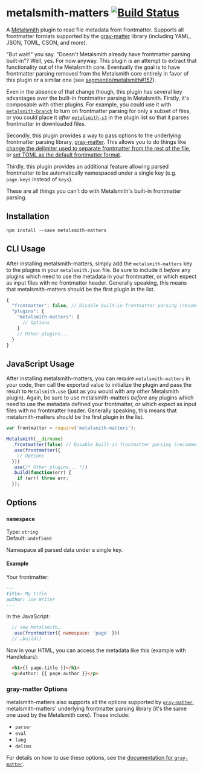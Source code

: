 # metalsmith-matters [![Build Status](https://travis-ci.org/Ajedi32/metalsmith-matters.svg)](https://travis-ci.org/Ajedi32/metalsmith-matters)

A [Metalsmith](https://github.com/segmentio/metalsmith) plugin to read file
metadata from frontmatter. Supports all frontmatter formats supported by the
[gray-matter](https://github.com/jonschlinkert/gray-matter#optionslang)
library (including YAML, JSON, TOML, CSON, and more).

"But wait!" you say. "Doesn't Metalsmith already have frontmatter parsing
built-in"? Well, yes. For now anyway. This plugin is an attempt to extract that
functionality out of the Metalsmith core. Eventually the goal is to have
frontmatter parsing removed from the Metalsmith core entirely in favor of this
plugin or a similar one (see
[segmentio/metalsmith#157](https://github.com/segmentio/metalsmith/issues/157)).

Even in the absence of that change though, this plugin has several key
advantages over the built-in frontmatter parsing in Metalsmith. Firstly, it's
composable with other plugins. For example, you could use it with
[`metalsmith-branch`](https://github.com/ericgj/metalsmith-branch) to turn on
frontmatter parsing for only a subset of files, or you could place it *after*
[`metalsmith-s3`](https://github.com/mwishek/metalsmith-s3) in the plugin list
so that it parses frontmatter in downloaded files.

Secondly, this plugin provides a way to pass options to the underlying
frontmatter parsing library,
[gray-matter](https://github.com/jonschlinkert/gray-matter). This allows you to
do things like [change the delimiter used to separate frontmatter from the rest
of the file](https://github.com/jonschlinkert/gray-matter#optionsdelims), or
[set TOML as the default frontmatter
format](https://github.com/jonschlinkert/gray-matter#optionslang).

Thirdly, this plugin provides an additional feature allowing parsed frontmatter
to be automatically namespaced  under a single key (e.g. `page.keys` instead of
`keys`).

These are all things you can't do with Metalsmith's built-in frontmatter
parsing.


## Installation

    npm install --save metalsmith-matters

## CLI Usage

After installing metalsmith-matters, simply add the `metalsmith-matters` key to
the plugins in your `metalsmith.json` file. Be sure to include it *before* any
plugins which need to use the metadata in your frontmatter, or which expect as
input files with no frontmatter header. Generally speaking, this means that
metalsmith-matters should be the first plugin in the list.

```javascript
{
  "frontmatter": false, // Disable built-in frontmatter parsing (recommended)
  "plugins": {
    "metalsmith-matters": {
      // Options
    }
    // Other plugins...
  }
}
```

## JavaScript Usage

After installing metalsmith-matters, you can require `metalsmith-matters` in
your code, then call the exported value to initialize the plugin and pass the
result to `Metalsmith.use` (just as you would with any other Metalsmith plugin).
Again, be sure to use metalsmith-matters *before* any plugins which need to use
the metadata defined your frontmatter, or which expect as input files with no
frontmatter header. Generally speaking, this means that metalsmith-matters
should be the first plugin in the list.

```javascript
var frontmatter = require('metalsmith-matters');

Metalsmith(__dirname)
  .frontmatter(false) // Disable built-in frontmatter parsing (recommended)
  .use(frontmatter({
    // Options
  }))
  .use(/* Other plugins... */)
  .build(function(err) {
    if (err) throw err;
  });
```

## Options

### `namespace`

Type: `string`  
Default: `undefined`

Namespace all parsed data under a single key.

#### Example

Your frontmatter:
```` markdown
---
title: My title
author: Joe Writer
---
````

In the JavaScript:
```` javascript
  // new Metalsmith…
  .use(frontmatter({ namespace: 'page' }))
  // …build()
````

Now in your HTML, you can access the metadata like this (example with
Handlebars):

```` html
  <h1>{{ page.title }}</h1>
  <p>Author: {{ page.author }}</p>
````

### gray-matter Options

metalsmith-matters also supports all the options supported by
[`gray-matter`](https://github.com/jonschlinkert/gray-matter),
metalsmith-matters' underlying frontmatter parsing library (it's the same one
used by the Metalsmith core). These include:

* `parser`
* `eval`
* `lang`
* `delims`

For details on how to use these options, see the
[documentation for `gray-matter`](https://github.com/jonschlinkert/gray-matter#options).

